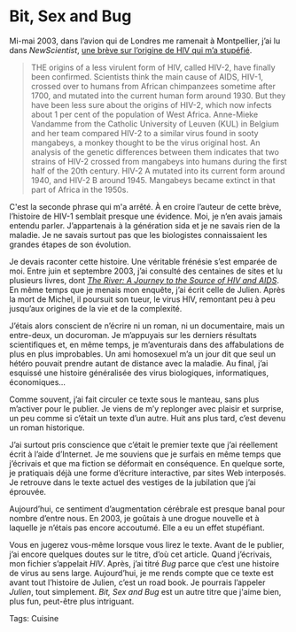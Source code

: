 # Bit, Sex and Bug

Mi-mai 2003, dans l’avion qui de Londres me ramenait à Montpellier, j’ai lu dans *NewScientist*, [une brève sur l’origine de HIV qui m’a stupéfié](http://www.newscientist.com/article/mg17823953.100-hiv-puzzle-cracked.html).<span id="more-20963"></span>

> THE origins of a less virulent form of HIV, called HIV-2, have finally been confirmed. Scientists think the main cause of AIDS, HIV-1, crossed over to humans from African chimpanzees sometime after 1700, and mutated into the current human form around 1930. But they have been less sure about the origins of HIV-2, which now infects about 1 per cent of the population of West Africa. Anne-Mieke Vandamme from the Catholic University of Leuven (KUL) in Belgium and her team compared HIV-2 to a similar virus found in sooty mangabeys, a monkey thought to be the virus original host. An analysis of the genetic differences between them indicates that two strains of HIV-2 crossed from mangabeys into humans during the first half of the 20th century. HIV-2 A mutated into its current form around 1940, and HIV-2 B around 1945. Mangabeys became extinct in that part of Africa in the 1950s.

C'est la seconde phrase qui m'a arrêté. À en croire l’auteur de cette brève, l’histoire de HIV-1 semblait presque une évidence. Moi, je n’en avais jamais entendu parler. J’appartenais à la génération sida et je ne savais rien de la maladie. Je ne savais surtout pas que les biologistes connaissaient les grandes étapes de son évolution.

Je devais raconter cette histoire. Une véritable frénésie s’est emparée de moi. Entre juin et septembre 2003, j’ai consulté des centaines de sites et lu plusieurs livres, dont [*The River: A Journey to the Source of HIV and AIDS*](http://www.ofspirit.com/tw-theriver.htm). En même temps que je menais mon enquête, j’ai écrit celle de Julien. Après la mort de Michel, il poursuit son tueur, le virus HIV, remontant peu à peu jusqu’aux origines de la vie et de la complexité.

J’étais alors conscient de n’écrire ni un roman, ni un documentaire, mais un entre-deux, un docuroman. Je m’appuyais sur les derniers résultats scientifiques et, en même temps, je m’aventurais dans des affabulations de plus en plus improbables. Un ami homosexuel m’a un jour dit que seul un hétéro pouvait prendre autant de distance avec la maladie. Au final, j’ai esquissé une histoire généralisée des virus biologiques, informatiques, économiques…

Comme souvent, j’ai fait circuler ce texte sous le manteau, sans plus m’activer pour le publier. Je viens de m’y replonger avec plaisir et surprise, un peu comme si c’était un texte d’un autre. Huit ans plus tard, c’est devenu un roman historique.

J’ai surtout pris conscience que c’était le premier texte que j’ai réellement écrit à l’aide d’Internet. Je me souviens que je surfais en même temps que j’écrivais et que ma fiction se déformait en conséquence. En quelque sorte, je pratiquais déjà une forme d’écriture interactive, par sites Web interposés. Je retrouve dans le texte actuel des vestiges de la jubilation que j’ai éprouvée.

Aujourd’hui, ce sentiment d’augmentation cérébrale est presque banal pour nombre d’entre nous. En 2003, je goûtais à une drogue nouvelle et à laquelle je n’étais pas encore accoutumé. Elle a eu un effet stupéfiant.

Vous en jugerez vous-même lorsque vous lirez le texte. Avant de le publier, j’ai encore quelques doutes sur le titre, d’où cet article. Quand j’écrivais, mon fichier s’appelait *HIV*. Après, j’ai titré *Bug* parce que c’est une histoire de virus au sens large. Aujourd’hui, je me rends compte que ce texte est avant tout l’histoire de Julien, c’est un road book. Je pourrais l’appeler *Julien*, tout simplement. *Bit, Sex and Bug* est un autre titre que j'aime bien, plus fun, peut-être plus intriguant.

Tags: Cuisine